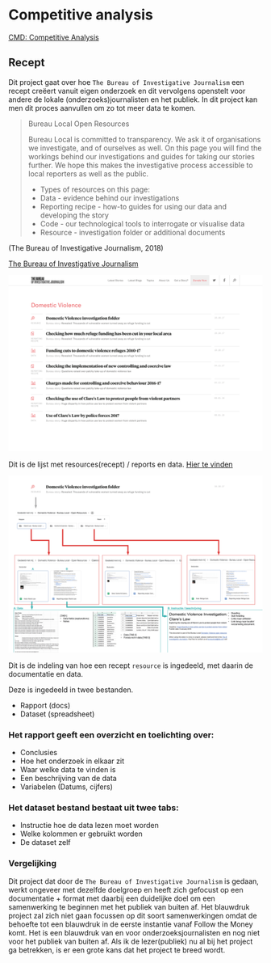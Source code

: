 # Competitive analysis

[CMD: Competitive Analysis](http://www.cmdmethods.nl/cards/library/competitive-analysis)

## Recept

Dit project gaat over hoe `The Bureau of Investigative Journalism` een recept creëert vanuit eigen onderzoek en dit vervolgens openstelt voor andere de lokale \(onderzoeks\)journalisten en het publiek. In dit project kan men dit proces aanvullen om zo tot meer data te komen.

> Bureau Local Open Resources
>
> Bureau Local is committed to transparency. We ask it of organisations we investigate, and of ourselves as well. On this page you will find the workings behind our investigations and guides for taking our stories further. We hope this makes the investigative process accessible to local reporters as well as the public.
>
> * Types of resources on this page:
> * Data - evidence behind our investigations
> * Reporting recipe - how-to guides for using our data and developing the story
> * Code - our technological tools to interrogate or visualise data
> * Resource - investigation folder or additional documents

\(The Bureau of Investigative Journalism, 2018\)

[The Bureau of Investigative Journalism](https://www.thebureauinvestigates.com)

![Recept overzicht](content/recept-overzicht.png)

Dit is de lijst met resources\(recept\) / reports en data. [Hier te vinden](https://www.thebureauinvestigates.com/projects/refuges/open-resources)

![Recept indeling resource](content/recept-indeling.png)

Dit is de indeling van hoe een recept `resource` is ingedeeld, met daarin de documentatie en data.

Deze is ingedeeld in twee bestanden.

* Rapport \(docs\)
* Dataset \(spreadsheet\)

### Het rapport geeft een overzicht en toelichting over:

* Conclusies
* Hoe het onderzoek in elkaar zit
* Waar welke data te vinden is
* Een beschrijving van de data
* Variabelen \(Datums, cijfers\)

### Het dataset bestand bestaat uit twee tabs:

* Instructie hoe de data lezen moet worden
* Welke kolommen er gebruikt worden 
* De dataset zelf

### Vergelijking

Dit project dat door de `The Bureau of Investigative Journalism` is gedaan, werkt ongeveer met dezelfde doelgroep en heeft zich gefocust op een documentatie + format met daarbij een duidelijke doel om een samenwerking te beginnen met het publiek van buiten af. Het blauwdruk project zal zich niet gaan focussen op dit soort samenwerkingen omdat de behoefte tot een blauwdruk in de eerste instantie vanaf Follow the Money komt. Het is een blauwdruk van en voor onderzoeksjournalisten en nog niet voor het publiek van buiten af. Als ik de lezer\(publiek\) nu al bij het project ga betrekken, is er een grote kans dat het project te breed wordt.

